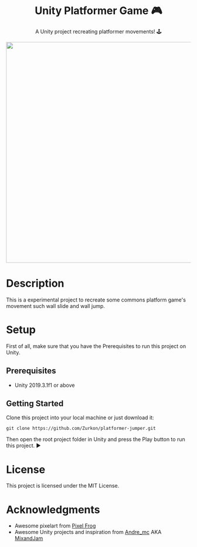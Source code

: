 <div align="center">
  
# Unity Platformer Game :video_game:

A Unity project recreating platformer movements! :joystick: 

<img src="https://raw.githubusercontent.com/Zurkon/RepoAssets/main/gifs/Unityplatformer.gif" width="600" />

</div>

# Description
This is a experimental project to recreate some commons platform game's movement such wall slide and wall jump.

# Setup
First of all, make sure that you have the Prerequisites to run this project on Unity.

## Prerequisites
* Unity 2019.3.1f1 or above

## Getting Started
Clone this project into your local machine or just download it:
```
git clone https://github.com/Zurkon/platformer-jumper.git
```
Then open the root project folder in Unity and press the Play button to run this project. :arrow_forward:

# License
This project is licensed under the MIT License.

# Acknowledgments
* Awesome pixelart from [Pixel Frog](https://twitter.com/hi_PixelFrog)
* Awesome Unity projects and inspiration from [Andre_mc](https://twitter.com/andre_mc) AKA [MixandJam](https://www.youtube.com/channel/UCLyVUwlB_Hahir_VsKkGPIA)
